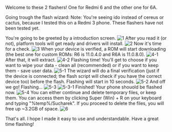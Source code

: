 Welcome to these 2 flashers!
One for Redmi 6 and the other one for 6A.

Going trough the flash wizard:
Note: You're seeing ido instead of cereus or cactus, because I tested this on a Redmi 3 phone. These flashers have not been tested yet.

You're going to be greeted by a introduction screen.
![1](https://user-images.githubusercontent.com/31042508/176512709-171d18c0-3918-40cc-bb32-7df27828a802.png)
After you read it (or not), platform tools will get ready and drivers will install.
![2](https://user-images.githubusercontent.com/31042508/176512889-a3627217-44fb-489e-aca0-835481d98d91.png)
Now it's time for a check.
![3](https://user-images.githubusercontent.com/31042508/176512940-9144775d-85c5-41c9-b189-b9967bdde84b.png)
When your device is verified, a ROM will start downloading (the best one for custom ROMs: R6 is 11.0.4.0 and R6A is 11.0.8.0).
![4-1](https://user-images.githubusercontent.com/31042508/176513174-7a4bd069-9e68-4db7-9895-28cb65de4408.png)
After that, it will extract.
![4-2](https://user-images.githubusercontent.com/31042508/176513212-f323ac0b-2807-4694-99a9-76d3d4842de5.png)
Flashing time! You'll get to choose if you want to wipe your data - clean all (recommended) or if you want to keep them - save user data.
![5-1](https://user-images.githubusercontent.com/31042508/176513397-922b2482-a16a-444b-a900-28c7baca5c7a.png)
The wizard will do a final verification (just if the device is connected; the flash script will check if you have the correct device too) before the flash. Flashing will start in 10 seconds.
![5-2](https://user-images.githubusercontent.com/31042508/176513590-2855ff08-9c90-4428-a56e-b274b6f32baf.png)
And off we go! Flashing...
![5-3](https://user-images.githubusercontent.com/31042508/176513670-1545d8ac-8442-4c8e-a145-0799b89937a0.png)
![5-3-1](https://user-images.githubusercontent.com/31042508/176513725-72626ac2-7262-4e44-8cac-d5eff13a781b.png)
Finished! Your phone shouold be flashed now.
![5-4](https://user-images.githubusercontent.com/31042508/176513890-50c0661d-0731-4c2f-9f5a-46e967db1a3b.png)
You can either continue and delete temporary files, or keep them. You can access them by clicking Super (Win) + R on your keyboard and typing "%temp%/Sucharek".
If you proceed to delete the files, you will free up ~3.2GB of space.
![6](https://user-images.githubusercontent.com/31042508/176514208-a2e6aeec-7675-4a12-a449-3c708e496f29.png)

That's all. I hope I made it easy to use and understandable.
Have a great time flashing!
